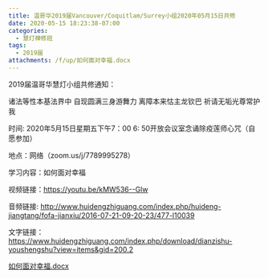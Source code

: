 ```yaml
---
title: 温哥华2019届Vancouver/Coquitlam/Surrey小组2020年05月15日共修
date: 2020-05-15 18:23:38-07:00
categories:
  - 慧灯禅修班
tags:
  - 2019届
attachments: /f/up/如何面对幸福.docx
---
```

2019届温哥华慧灯小组共修通知：

诸法等性本基法界中 自现圆满三身游舞力
离障本来怙主龙钦巴
祈请无垢光尊常护我

时间: 2020年5月15日星期五下午7：00 6: 50开放会议室念诵除疫莲师心咒（自愿参加）

地点：网络（zoom.us/j/7789995278）

学习内容：如何面对幸福

视频链接：https://youtu.be/kMW536--Glw

音频链接: http://www.huidengzhiguang.com/index.php/huideng-jiangtang/fofa-jianxiu/2016-07-21-09-20-23/477-l10039

文字链接：https://www.huidengzhiguang.com/index.php/download/dianzishu-youshengshu?view=items&gid=200.2

[如何面对幸福.docx](/f/up/如何面对幸福.docx)